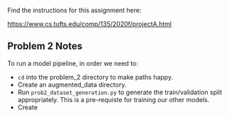 Find the instructions for this assignment here:

https://www.cs.tufts.edu/comp/135/2020f/projectA.html

## Problem 2 Notes

To run a model pipeline, in order we need to:

- `cd` into the problem_2 directory to make paths happy.
- Create an augmented_data directory.
- Run `prob2_dataset_generation.py` to generate the train/validation split appropriately. This is a pre-requiste for training our other models.
- Create
